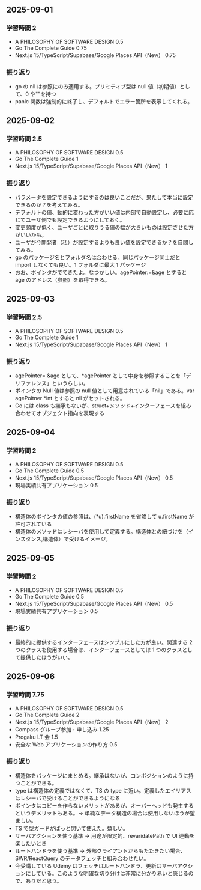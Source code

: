 ## 2025-09-01

### 学習時間 2

- A PHILOSOPHY OF SOFTWARE DESIGN 0.5
- Go The Complete Guide 0.75
- Next.js 15/TypeScript/Supabase/Google Places API（New） 0.75

### 振り返り

- go の nil は参照にのみ適用する。プリミティブ型は null 値（初期値）として、0 や""を持つ
- panic 関数は強制的に終了し、デフォルトでエラー箇所を表示してくれる。

## 2025-09-02

### 学習時間 2.5

- A PHILOSOPHY OF SOFTWARE DESIGN 0.5
- Go The Complete Guide 1
- Next.js 15/TypeScript/Supabase/Google Places API（New） 1

### 振り返り

- パラメータを設定できるようにするのは良いことだが、果たして本当に設定できるのか？を考えてみる。
- デフォルトの値、動的に変わった方がいい値は内部で自動設定し、必要に応じてユーザ側でも設定できるようにしておく。
- 変更頻度が低く、ユーザごとに取りうる値の幅が大きいものは設定させた方がいいかも。
- ユーザが今開発者（私）が設定するよりも良い値を設定できるか？を自問してみる。
- go のパッケージ名とフォルダ名は合わせる。同じパッケージ同士だと import しなくても良い。1 フォルダに最大 1 パッケージ
- おお、ポインタがでてきたよ。なつかしい。agePointer:=&age とすると age のアドレス（参照）を取得できる。

## 2025-09-03

### 学習時間 2.5

- A PHILOSOPHY OF SOFTWARE DESIGN 0.5
- Go The Complete Guide 1
- Next.js 15/TypeScript/Supabase/Google Places API（New） 1

### 振り返り

- agePointer= &age として、\*agePointer として中身を参照することを「デリファレンス」というらしい。
- ポインタの Null 値は参照の null 値として用意されている「nil」である。var agePoitner \*int とすると nil がセットされる。
- Go には class も継承もないが、struct+メソッド+インターフェースを組み合わせてオブジェクト指向を表現する

## 2025-09-04

### 学習時間 2

- A PHILOSOPHY OF SOFTWARE DESIGN 0.5
- Go The Complete Guide 0.5
- Next.js 15/TypeScript/Supabase/Google Places API（New） 0.5
- 現場実績共有アプリケーション 0.5

### 振り返り

- 構造体のポインタの値の参照は、(\*u).firstName を省略して u.firstName が許可されている
- 構造体のメソッドはレシーバを使用して定義する。構造体との紐づけを（インスタンス,構造体）で受けるイメージ。

## 2025-09-05

### 学習時間 2

- A PHILOSOPHY OF SOFTWARE DESIGN 0.5
- Go The Complete Guide 0.5
- Next.js 15/TypeScript/Supabase/Google Places API（New） 0.5
- 現場実績共有アプリケーション 0.5

### 振り返り

- 最終的に提供するインターフェースはシンプルにした方が良い。関連する 2 つのクラスを使用する場合は、インターフェースとしては 1 つのクラスとして提供したほうがいい。

## 2025-09-06

### 学習時間 7.75

- A PHILOSOPHY OF SOFTWARE DESIGN 0.5
- Go The Complete Guide 2
- Next.js 15/TypeScript/Supabase/Google Places API（New） 2
- Compass グループ参加・申し込み 1.25
- Progaku LT 会 1.5
- 安全な Web アプリケーションの作り方 0.5

### 振り返り

- 構造体をパッケージにまとめる。継承はないが、コンポジションのように持つことができる。
- type は構造体の定義ではなくて、TS の type に近い。定義したエイリアスはレシーバで受けることができるようになる
- ポインタはコピーを作らないメリットがあるが、オーバーヘッドも発生するというデメリットもある。→ 単純なデータ構造の場合は使用しないほうが望ましい。
- TS で型ガードがぱっと閃いて使えた。嬉しい。
- サーバアクションを使う基準 → 用途が限定的、revaridatePath で UI 連動を楽したいとき
- ルートハンドラを使う基準 → 外部クライアントからもたたきたい場合、SWR/ReactQuery のデータフェッチと組み合わせたい。
- 今受講している Udemy はフェッチはルートハンドラ、更新はサーバアクションにしている。このような明確な切り分けは非常に分かり易いと感じるので、ありだと思う。
